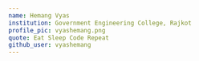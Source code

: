 ```yaml
---
name: Hemang Vyas
institution: Government Engineering College, Rajkot
profile_pic: vyashemang.png
quote: Eat Sleep Code Repeat 
github_user: vyashemang
---
```


